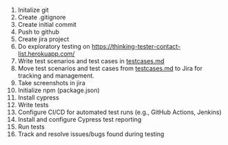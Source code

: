 1. Initalize git
2. Create .gitignore
3. Create initial commit
4. Push to github
5. Create jira project
6. Do exploratory testing on https://thinking-tester-contact-list.herokuapp.com/
7. Write test scenarios and test cases in [testcases.md](./testcases.md)
8. Move test scenarios and test cases from [testcases.md](./testcases.md) to Jira for tracking and management.
9. Take screenshots in jira
10. Initialize npm (package.json)
11. Install cypress
12. Write tests
13. Configure CI/CD for automated test runs (e.g., GitHub Actions, Jenkins)
14. Install and configure Cypress test reporting
15. Run tests
16. Track and resolve issues/bugs found during testing
